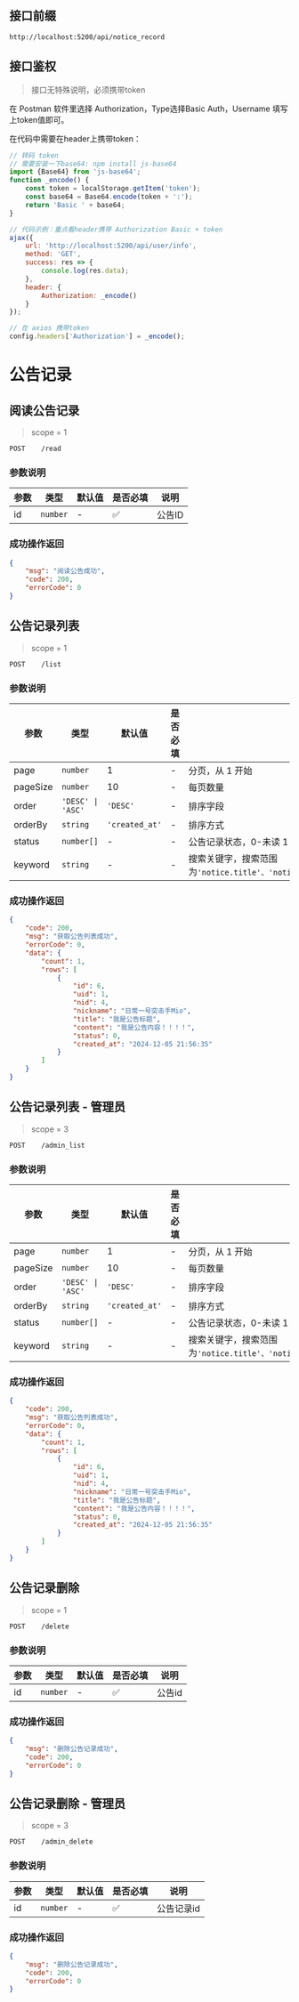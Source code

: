 ## 接口前缀

```shell
http://localhost:5200/api/notice_record
```

## 接口鉴权

> 接口无特殊说明，必须携带token

在 Postman 软件里选择 Authorization，Type选择Basic Auth，Username 填写上token值即可。

在代码中需要在header上携带token：

```js
// 转码 token
// 需要安装一下base64: npm install js-base64
import {Base64} from 'js-base64';
function _encode() {
    const token = localStorage.getItem('token');
    const base64 = Base64.encode(token + ':');
    return 'Basic ' + base64;
}

// 代码示例：重点看header携带 Authorization Basic + token
ajax({
    url: 'http://localhost:5200/api/user/info',
    method: 'GET',
    success: res => {
        console.log(res.data);
    },
    header: {
        Authorization: _encode()
    }
});

// 在 axios 携带token
config.headers['Authorization'] = _encode();
```

# 公告记录

## 阅读公告记录

> scope = 1

```
POST    /read
```

### 参数说明

| 参数 | 类型     | 默认值 | 是否必填 | 说明   |
| ---- | -------- | ------ | -------- | ------ |
| id   | `number` | -      | ✅       | 公告ID |

### 成功操作返回

```json
{
    "msg": "阅读公告成功",
    "code": 200,
    "errorCode": 0
}
```

## 公告记录列表

> scope = 1

```
POST    /list
```

### 参数说明

| 参数     | 类型              | 默认值         | 是否必填 | 说明                                                                      |
| -------- | ----------------- | -------------- | -------- | ------------------------------------------------------------------------- |
| page     | `number`          | 1              | -        | 分页，从 1 开始                                                           |
| pageSize | `number`          | 10             | -        | 每页数量                                                                  |
| order    | `'DESC' \| 'ASC'` | `'DESC'`       | -        | 排序字段                                                                  |
| orderBy  | `string`          | `'created_at'` | -        | 排序方式                                                                  |
| status   | `number[]`        | -              | -        | 公告记录状态，0-未读 1-已读成                                             |
| keyword  | `string`          | -              | -        | 搜索关键字，搜索范围为`'notice.title'、'notice.content'、'user.nickname'` |

### 成功操作返回

```json
{
    "code": 200,
    "msg": "获取公告列表成功",
    "errorCode": 0,
    "data": {
        "count": 1,
        "rows": [
            {
                "id": 6,
                "uid": 1,
                "nid": 4,
                "nickname": "日常一号突击手Mio",
                "title": "我是公告标题",
                "content": "我是公告内容！！！！",
                "status": 0,
                "created_at": "2024-12-05 21:56:35"
            }
        ]
    }
}
```

## 公告记录列表 - 管理员

> scope = 3

```
POST    /admin_list
```

### 参数说明

| 参数     | 类型              | 默认值         | 是否必填 | 说明                                                                      |
| -------- | ----------------- | -------------- | -------- | ------------------------------------------------------------------------- |
| page     | `number`          | 1              | -        | 分页，从 1 开始                                                           |
| pageSize | `number`          | 10             | -        | 每页数量                                                                  |
| order    | `'DESC' \| 'ASC'` | `'DESC'`       | -        | 排序字段                                                                  |
| orderBy  | `string`          | `'created_at'` | -        | 排序方式                                                                  |
| status   | `number[]`        | -              | -        | 公告记录状态，0-未读 1-已读成                                             |
| keyword  | `string`          | -              | -        | 搜索关键字，搜索范围为`'notice.title'、'notice.content'、'user.nickname'` |

### 成功操作返回

```json
{
    "code": 200,
    "msg": "获取公告列表成功",
    "errorCode": 0,
    "data": {
        "count": 1,
        "rows": [
            {
                "id": 6,
                "uid": 1,
                "nid": 4,
                "nickname": "日常一号突击手Mio",
                "title": "我是公告标题",
                "content": "我是公告内容！！！！",
                "status": 0,
                "created_at": "2024-12-05 21:56:35"
            }
        ]
    }
}
```

## 公告记录删除

> scope = 1

```
POST    /delete
```

### 参数说明

| 参数 | 类型     | 默认值 | 是否必填 | 说明   |
| ---- | -------- | ------ | -------- | ------ |
| id   | `number` | -      | ✅       | 公告id |

### 成功操作返回

```json
{
    "msg": "删除公告记录成功",
    "code": 200,
    "errorCode": 0
}
```

## 公告记录删除 - 管理员

> scope = 3

```
POST    /admin_delete
```

### 参数说明

| 参数 | 类型     | 默认值 | 是否必填 | 说明       |
| ---- | -------- | ------ | -------- | ---------- |
| id   | `number` | -      | ✅       | 公告记录id |

### 成功操作返回

```json
{
    "msg": "删除公告记录成功",
    "code": 200,
    "errorCode": 0
}
```
